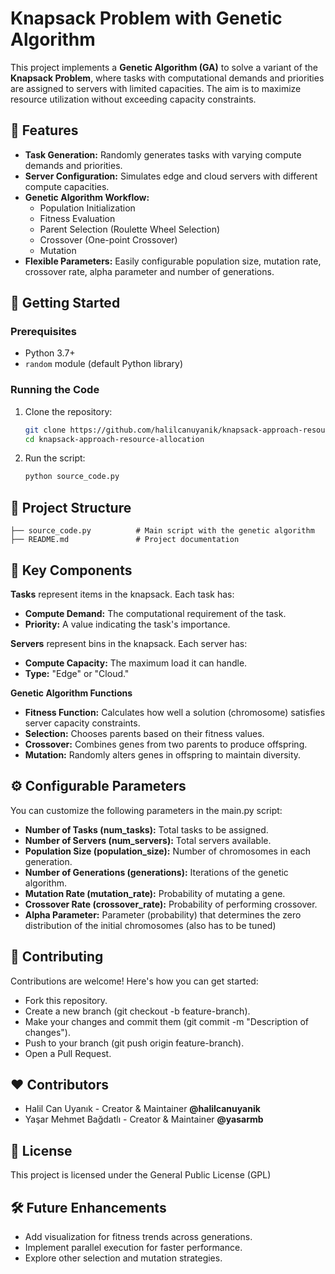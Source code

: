 # Knapsack Problem with Genetic Algorithm

This project implements a **Genetic Algorithm (GA)** to solve a variant of the **Knapsack Problem**, where tasks with computational demands and priorities are assigned to servers with limited capacities. The aim is to maximize resource utilization without exceeding capacity constraints.

## 🚀 Features

- **Task Generation:** Randomly generates tasks with varying compute demands and priorities.
- **Server Configuration:** Simulates edge and cloud servers with different compute capacities.
- **Genetic Algorithm Workflow:**
  - Population Initialization
  - Fitness Evaluation
  - Parent Selection (Roulette Wheel Selection)
  - Crossover (One-point Crossover)
  - Mutation
- **Flexible Parameters:** Easily configurable population size, mutation rate, crossover rate, alpha parameter and number of generations.

## 🔧 Getting Started

### Prerequisites

- Python 3.7+
- `random` module (default Python library)

### Running the Code

1. Clone the repository:
   ```bash
   git clone https://github.com/halilcanuyanik/knapsack-approach-resource-allocation.git
   cd knapsack-approach-resource-allocation
   ```
2. Run the script:
   ```bash
   python source_code.py
   ```

## 📁 Project Structure

```plaintext
├── source_code.py          # Main script with the genetic algorithm
├── README.md               # Project documentation
```

## 🧠 Key Components

**Tasks** represent items in the knapsack. Each task has:

- **Compute Demand:** The computational requirement of the task.
- **Priority:** A value indicating the task's importance.

**Servers** represent bins in the knapsack. Each server has:

- **Compute Capacity:** The maximum load it can handle.
- **Type:** "Edge" or "Cloud."

**Genetic Algorithm Functions**

- **Fitness Function:** Calculates how well a solution (chromosome) satisfies server capacity constraints.
- **Selection:** Chooses parents based on their fitness values.
- **Crossover:** Combines genes from two parents to produce offspring.
- **Mutation:** Randomly alters genes in offspring to maintain diversity.

## ⚙️ Configurable Parameters

You can customize the following parameters in the main.py script:

- **Number of Tasks (num_tasks):** Total tasks to be assigned.
- **Number of Servers (num_servers):** Total servers available.
- **Population Size (population_size):** Number of chromosomes in each generation.
- **Number of Generations (generations):** Iterations of the genetic algorithm.
- **Mutation Rate (mutation_rate):** Probability of mutating a gene.
- **Crossover Rate (crossover_rate):** Probability of performing crossover.
- **Alpha Parameter:** Parameter (probability) that determines the zero distribution of the initial chromosomes (also has to be tuned)

## 🤝 Contributing

Contributions are welcome! Here's how you can get started:

- Fork this repository.
- Create a new branch (git checkout -b feature-branch).
- Make your changes and commit them (git commit -m "Description of changes").
- Push to your branch (git push origin feature-branch).
- Open a Pull Request.

## ❤️ Contributors

- Halil Can Uyanık - Creator & Maintainer **@halilcanuyanik**
- Yaşar Mehmet Bağdatlı - Creator & Maintainer **@yasarmb**

## 📜 License

This project is licensed under the General Public License (GPL)

## 🛠️ Future Enhancements

- Add visualization for fitness trends across generations.
- Implement parallel execution for faster performance.
- Explore other selection and mutation strategies.
